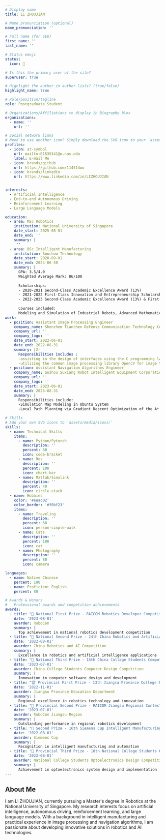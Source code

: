 ```yaml
---
# Display name
title: LI ZHOUJIAN

# Name pronunciation (optional)
name_pronunciation: ''

# Full name (for SEO)
first_name: ''
last_name: ''

# Status emoji
status:
  icon: 👋

# Is this the primary user of the site?
superuser: true

# Highlight the author in author lists? (true/false)
highlight_name: true

# Role/position/tagline
role: Postgraduate Student

# Organizations/Affiliations to display in Biography blox
organizations:
  - name: ''
    url: ''

# Social network links
# Need to use another icon? Simply download the SVG icon to your `assets/media/icons/` folder.
profiles:
  - icon: at-symbol
    url: mailto:E1539341@u.nus.edu
    label: E-mail Me
  - icon: brands/github
    url: https://github.com/114514wo
  - icon: brands/linkedin
    url: https://www.linkedin.com/in/LIZHOUJIAN


interests:
  - Artificial Intelligence
  - End-to-end Autonomous Driving 
  - Reinforcement Learning
  - Large Language Models

education:
  - area: MSc Robotics
    institution: National University of Singapore
    date_start: 2025-08-01
    date_end: ''
    summary: |
     ''
  - area: BSc Intelligent Manufacturing
    institution: Soochow Technology
    date_start: 2020-09-01
    date_end: 2024-06-30
    summary: |
      GPA: 3.5/4.0
      Weighted Average Mark: 86/100
      
      Scholarships:
      - 2020-2021 Second-Class Academic Excellence Award (13%)
      - 2021-2022 First-Class Innovation and Entrepreneurship Scholarship (2%)
      - 2022-2023 Second-Class Academic Excellence Award (13%) & First-Class Innovation and Entrepreneurship Scholarship (2%)
      
      Courses included:
      Modeling and Simulation of Industrial Robots, Advanced Mathematics I-2, Robotics, Industrial Internet, Java Programming, Intelligent Manufacturing Information System, Intelligent Sensing, Linear Algebra, Artificial Intelligence, PLC & Electric Control etc.
work:
  - position: Assistant Image Processing Engineer
    company_name: Shenzhen Tianchen Defense Communication Technology Corporation
    company_url: ''
    company_logo: ''
    date_start: 2022-06-01
    date_end: 2022-08-31
    summary: |2-
      Responsibilities includes :
      -assisting in the design of interfaces using the C programming language
      -utilizing the common image processing library OpenCV for image training.
  - position: Assistant Navigation Algorithms Engineer
    company_name: Suzhou Suxiang Robot Intelligent Equipment Corporation
    company_url: ''
    company_logo: ''
    date_start: 2023-06-01
    date_end: 2023-08-31
    summary: |
      Responsibilities include:
      -Simulation Map Modeling in Ubuntu System 
      -Local Path Planning via Gradient Descent Optimization of the A* Algorithm.

# Skills
# Add your own SVG icons to `assets/media/icons/`
skills:
  - name: Technical Skills
    items:
      - name: Python/Pytorch
        description: ''
        percent: 80
        icon: code-bracket
      - name: Ros
        description: ''
        percent: 100
        icon: chart-bar
      - name: Matlab/Simulink
        description: ''
        percent: 40
        icon: circle-stack
  - name: Hobbies
    color: '#eeac02'
    color_border: '#f0bf23'
    items:
      - name: Traveling
        description: ''
        percent: 60
        icon: person-simple-walk
      - name: Cats
        description: ''
        percent: 100
        icon: cat
      - name: Photography
        description: ''
        percent: 80
        icon: camera

languages:
  - name: Native Chinese
    percent: 100
  - name: Proficient English
    percent: 80

# Awards & Honors
#   Professional awards and competition achievements
awards:
  - title: "🥇 National First Prize - RAICOM Robotics Developer Competition National Finals"
    date: '2023-08-01'
    awarder: RoboCom
    summary: |
      Top achievement in national robotics development competition
  - title: "🥈 National Second Prize - 24th China Robotics and Artificial Intelligence Competition"
    date: '2022-08-01'
    awarder: China Robotics and AI Competition
    summary: |
      Excellence in robotics and artificial intelligence applications
  - title: "🥉 National Third Prize - 16th China College Students Computer Design Competition"
    date: '2023-07-01'
    awarder: China College Students Computer Design Competition
    summary: |
      Innovation in computer software design and development
  - title: "🏆 Provincial First Prize - 13th Jiangsu Province College Students Robotics Competition"
    date: '2022-11-01'
    awarder: Jiangsu Province Education Department
    summary: |
      Regional excellence in robotics technology and innovation
  - title: "🥈 Provincial Second Prize - RAICOM Jiangsu Regional Contest"
    date: '2023-07-01'
    awarder: RoboCom Jiangsu Region
    summary: |
      Outstanding performance in regional robotics development
  - title: "🥈 Second Prize - 16th Siemens Cup Intelligent Manufacturing Challenge"
    date: '2022-08-01'
    awarder: Siemens Cup
    summary: |
      Recognition in intelligent manufacturing and automation
  - title: "🥉 Provincial Third Prize - 10th National College Students Optoelectronics Design Competition"
    date: '2022-08-01'
    awarder: National College Students Optoelectronics Design Competition
    summary: |
      Achievement in optoelectronics system design and implementation
---
```


## About Me

I am LI ZHOUJIAN, currently pursuing a Master's degree in Robotics at the National University of Singapore. My research interests focus on artificial intelligence, autonomous driving, reinforcement learning, and large language models. With a background in intelligent manufacturing and practical experience in image processing and navigation algorithms, I am passionate about developing innovative solutions in robotics and AI technologies.
